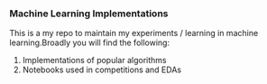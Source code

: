 ### Machine Learning Implementations

This is a my repo to maintain my experiments / learning in machine learning.Broadly you will find the following:

1. Implementations of popular algorithms
2. Notebooks used in competitions and EDAs